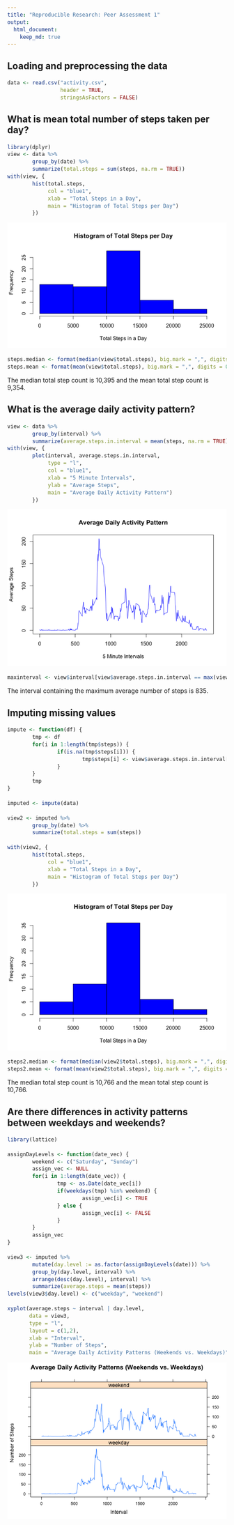 ```yaml
---
title: "Reproducible Research: Peer Assessment 1"
output: 
  html_document:
    keep_md: true
---
```



## Loading and preprocessing the data

```r
data <- read.csv("activity.csv", 
                 header = TRUE, 
                 stringsAsFactors = FALSE)
```


## What is mean total number of steps taken per day?

```r
library(dplyr)
view <- data %>% 
        group_by(date) %>% 
        summarize(total.steps = sum(steps, na.rm = TRUE))
with(view, {
        hist(total.steps, 
             col = "blue1", 
             xlab = "Total Steps in a Day", 
             main = "Histogram of Total Steps per Day")
        })
```

![](PA1_template_files/figure-html/meantotalstep-1.png)<!-- -->

```r
steps.median <- format(median(view$total.steps), big.mark = ",", digits = 0)
steps.mean <- format(mean(view$total.steps), big.mark = ",", digits = 0)
```

The median total step count is 10,395 and the mean total step count is
9,354.

## What is the average daily activity pattern?

```r
view <- data %>% 
        group_by(interval) %>% 
        summarize(average.steps.in.interval = mean(steps, na.rm = TRUE))
with(view, {
        plot(interval, average.steps.in.interval, 
             type = "l",
             col = "blue1", 
             xlab = "5 Minute Intervals", 
             ylab = "Average Steps",
             main = "Average Daily Activity Pattern")
        })
```

![](PA1_template_files/figure-html/avgstepsperinterval-1.png)<!-- -->

```r
maxinterval <- view$interval[view$average.steps.in.interval == max(view$average.steps.in.interval)]
```

The interval containing the maximum average number of steps is 835.

## Imputing missing values

```r
impute <- function(df) { 
        tmp <- df
        for(i in 1:length(tmp$steps)) {
                if(is.na(tmp$steps[i])) {
                        tmp$steps[i] <- view$average.steps.in.interval[view$interval == tmp$interval[i]]
                }
        }
        tmp
}

imputed <- impute(data)

view2 <- imputed %>%
        group_by(date) %>% 
        summarize(total.steps = sum(steps))

with(view2, {
        hist(total.steps, 
             col = "blue1", 
             xlab = "Total Steps in a Day", 
             main = "Histogram of Total Steps per Day")
        })
```

![](PA1_template_files/figure-html/imputedrecalc-1.png)<!-- -->

```r
steps2.median <- format(median(view2$total.steps), big.mark = ",", digits = 5)
steps2.mean <- format(mean(view2$total.steps), big.mark = ",", digits = 5)
```

The median total step count is 10,766 and the mean total step count is
10,766.

## Are there differences in activity patterns between weekdays and weekends?


```r
library(lattice)

assignDayLevels <- function(date_vec) {
        weekend <- c("Saturday", "Sunday")
        assign_vec <- NULL
        for(i in 1:length(date_vec)) {
                tmp <- as.Date(date_vec[i])
                if(weekdays(tmp) %in% weekend) {
                        assign_vec[i] <- TRUE
                } else {
                        assign_vec[i] <- FALSE                
                }
        }
        assign_vec
}

view3 <- imputed %>%
        mutate(day.level := as.factor(assignDayLevels(date))) %>%
        group_by(day.level, interval) %>%
        arrange(desc(day.level), interval) %>%
        summarize(average.steps = mean(steps))
levels(view3$day.level) <- c("weekday", "weekend")

xyplot(average.steps ~ interval | day.level,
       data = view3,
       type = "l",
       layout = c(1,2),
       xlab = "Interval", 
       ylab = "Number of Steps",
       main = "Average Daily Activity Patterns (Weekends vs. Weekdays)")
```

![](PA1_template_files/figure-html/weekdayvsweekends-1.png)<!-- -->
